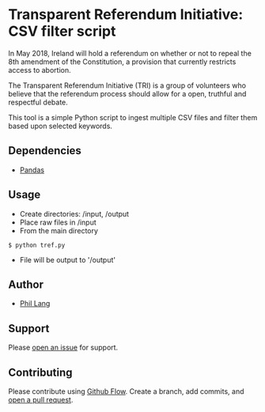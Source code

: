 # Transparent Referendum Initiative: CSV filter script

In May 2018, Ireland will hold a referendum on whether or not to repeal the 8th amendment of the Constitution, a provision that currently restricts access to abortion.

The Transparent Referendum Initiative (TRI) is a group of volunteers who believe that the referendum process should allow for a open, truthful and respectful debate.

This tool is a simple Python script to ingest multiple CSV files and filter them based upon selected keywords.

## Dependencies

- [Pandas](https://pandas.pydata.org/)

## Usage

- Create directories: /input, /output
- Place raw files in /input
- From the main directory

```
$ python tref.py
```

- File will be output to '/output'

## Author

- [Phil Lang](https://langp.me)

## Support

Please [open an issue](https://github.com/langphil/tref-filter/issues) for support.

## Contributing

Please contribute using [Github Flow](https://guides.github.com/introduction/flow/). Create a branch, add commits, and [open a pull request](https://github.com/langphil/tref-filter/pulls).
